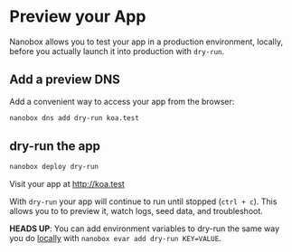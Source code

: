 # Preview your App

Nanobox allows you to test your app in a production environment, locally, before you actually launch it into production with `dry-run`.

## Add a preview DNS
Add a convenient way to access your app from the browser:

```bash
nanobox dns add dry-run koa.test
```

## dry-run the app

```bash
nanobox deploy dry-run
```

Visit your app at <a href="http://koa.test" target="\_blank">http://koa.test</a>

With `dry-run` your app will continue to run until stopped (`ctrl + c`). This allows you to to preview it, watch logs, seed data, and troubleshoot.

**HEADS UP**: You can add environment variables to dry-run the same way you do [locally](/nodejs/koa/local-evars) with `nanobox evar add dry-run KEY=VALUE`.
